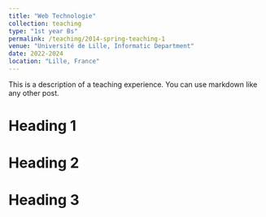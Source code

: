 ```yaml
---
title: "Web Technologie"
collection: teaching
type: "1st year Bs"
permalink: /teaching/2014-spring-teaching-1
venue: "Université de Lille, Informatic Department"
date: 2022-2024
location: "Lille, France"
---
```


This is a description of a teaching experience. You can use markdown like any other post.

Heading 1
======

Heading 2
======

Heading 3
======
